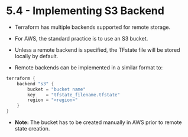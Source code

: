 # 5.4 - Implementing S3 Backend

- Terraform has multiple backends supported for remote storage.
- For AWS, the standard practice is to use an S3 bucket.
- Unless a remote backend is specified, the TFstate file will be stored locally by default.

- Remote backends can be implemented in a similar format to:

```go
terraform {
    backend "s3" {
        bucket = "bucket name"
        key    = "tfstate_filename.tfstate"
        region = "<region>"
    }
}

```

- **Note:** The bucket has to be created manually in AWS prior to remote state creation.
